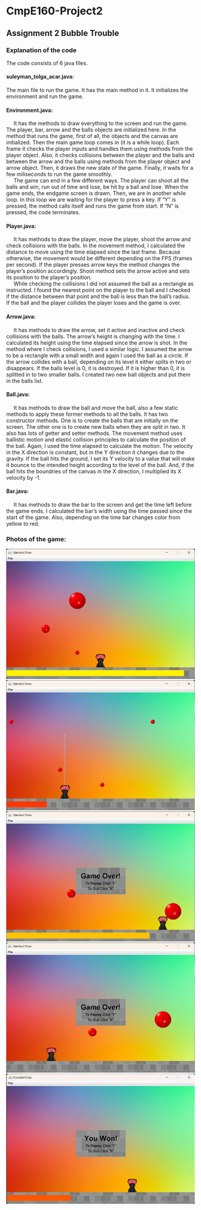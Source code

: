 # CmpE160-Project2
## Assignment 2 Bubble Trouble
### Explanation of the code
The code consists of 6 java files.
#### suleyman_tolga_acar.java:
The main file to run the game. It has the main method in it. It initializes the environment and run the game.
#### Environment.java:
$~~~~$  It has the methods to draw everything to the screen and run the game. The player, bar, arrow and the balls objects are initialized here. In the method that runs the game, first of all, the objects and the canvas are initialized. Then the main game loop comes in (it is a while loop). Each frame it checks the player inputs and handles them using methods from the player object. Also, it checks collisions between the player and the balls and between the arrow and the balls using methods from the player object and arrow object. Then, it draws the new state of the game. Finally, it waits for a few miliseconds to run the game smoothly.  
$~~~~$  The game can end in a few different ways. The player can shoot all the balls and win, run out of time and lose, be hit by a ball and lose. When the game ends, the endgame screen is drawn. Then, we are in another while loop. In this loop we are waiting for the player to press a key. If “Y” is pressed, the method calls itself and runs the game from start. If “N” is pressed, the code terminates.
#### Player.java:
$~~~~$  It has methods to draw the player, move the player, shoot the arrow and check collisions with the balls. In the movement method, I calculated the distance to move using the time elapsed since the last frame. Because otherwise, the movement would be different depending on the FPS (frames per second). If the player presses arrow keys the method changes the player’s position accordingly. Shoot method sets the arrow active and sets its position to the player’s position.  
$~~~~$  While checking the collisions I did not assumed the ball as a rectangle as instructed. I found the nearest point on the player to the ball and I checked if the distance between that point and the ball is less than the ball’s radius. If the ball and the player collides the player loses and the game is over.
#### Arrow.java:
$~~~~$  It has methods to draw the arrow, set it active and inactive and check collisions with the balls. The arrow’s height is changing with the time. I calculated its height using the time elapsed since the arrow is shot. In the method where I check collisions, I used a similar logic. I assumed the arrow to be a rectangle with a small width and again I used the ball as a circle. If the arrow collides with a ball, depending on its level it either splits in two or disappears. If the balls level is 0, it is destroyed. If it is higher than 0, it is splitted in to two smaller balls. I created two new ball objects and put them in the balls list. 
#### Ball.java:
$~~~~$  It has methods to draw the ball and move the ball, also a few static methods to apply these former methods to all the balls. It has two constructor methods. One is to create the balls that are initially on the screen. The other one is to create new balls when they are split in two. It also has lots of getter and setter methods. The movement method uses ballistic motion and elastic collision principles to calculate the position of the ball. Again, I used the time elapsed to calculate the motion. The velocity in the X direction is constant, but in the Y direction it changes due to the gravity. If the ball hits the ground, I set its Y velocity to a value that will make it bounce to the intended height according to the level of the ball. And, if the ball hits the boundries of the canvas in the X direction, I multiplied its X velocity by -1. 
#### Bar.java:
$~~~~$  It has methods to draw the bar to the screen and get the time left before the game ends. I calculated the bar’s width using the time passed since the start of the game. Also, depending on the time bar changes color from yellow to red.
### Photos of the game:
![Photo 1](photo1.png)
![Photo 2](photo2.png)
![Photo 3](photo3.png)
![Photo 4](photo4.png)
![Photo 5](photo5.png)
